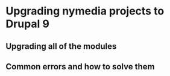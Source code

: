 # Upgrading nymedia projects to Drupal 9

## Upgrading all of the modules

## Common errors and how to solve them
